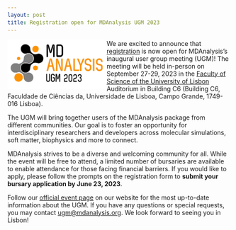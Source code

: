 ```yaml
---
layout: post
title: Registration open for MDAnalysis UGM 2023
---
```


<img
src="/public/images/ugm.jpeg"
title="MDAnalysis UGM Banner" alt="MDAnalysis UGM Banner"
style="float: left; height: 8em; " />

We are excited to announce that [registration][eventbrite] is now open for MDAnalysis’s inaugural user group meeting (UGM)! The meeting will be held in-person on September 27-29, 2023 in the [Faculty of Science of the University of Lisbon][uniL] Auditorium in Building C6 (Building C6, Faculdade de Ciências da, Universidade de Lisboa, Campo Grande, 1749-016 Lisboa).

The UGM will bring together users of the MDAnalysis package from different communities. Our goal is to foster an opportunity for interdisciplinary researchers and developers across molecular simulations, soft matter, biophysics and more to connect. 

MDAnalysis strives to be a diverse and welcoming community for all. While the event will be free to attend, a limited number of bursaries are available to enable attendance for those facing financial barriers. If you would like to apply, please follow the prompts on the registration form to **submit your bursary application by June 23, 2023**. 

Follow our [official event page][ugmPage] on our website for the most up-to-date information about the UGM. If you have any questions or special requests, you may contact [ugm@mdanalysis.org][email]. We look forward to seeing you in Lisbon!

[eventbrite]: https://www.eventbrite.com/e/mdanalysis-user-group-meeting-tickets-640669017277?utm-campaign=social&utm-content=attendeeshare&utm-medium=discovery&utm-term=listing&utm-source=cp&aff=escb
[uniL]: https://ciencias.ulisboa.pt/en
[ugmPage]: https://www.mdanalysis.org/pages/ugm2023/
[email]: mailto:ugm@mdanalysis.org
